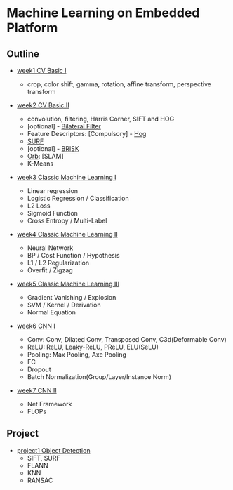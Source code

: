 # Machine Learning on Embedded Platform

## Outline

- [week1 CV Basic Ⅰ](week1)

    - crop, color shift, gamma, rotation, affine transform, perspective transform

- [week2 CV Basic Ⅱ](week2)
    - convolution, filtering, Harris Corner, SIFT and HOG
    - [optional] -  [Bilateral Filter](https://blog.csdn.net/piaoxuezhong/article/details/78302920) 
    - Feature Descriptors: [Compulsory] - [Hog](https://lear.inrialpes.fr/people/triggs/pubs/Dalal-cvpr05.pdf ) 
    - [SURF](https://www.vision.ee.ethz.ch/~surf/eccv06.pdf )
    - [optional] - [BRISK](http://citeseerx.ist.psu.edu/viewdoc/download?doi=10.1.1.371.1343&rep=rep1&type=pdf)
    - [Orb](http://www.willowgarage.com/sites/default/files/orb_final.pdf): [SLAM]
    - K-Means

- [week3 Classic Machine Learning Ⅰ](week3)
    - Linear regression
    - Logistic Regression / Classification
    - L2 Loss
    - Sigmoid Function
    - Cross Entropy / Multi-Label

- [week4 Classic Machine Learning Ⅱ](week4)
    - Neural Network
    - BP / Cost Function / Hypothesis
    - L1 / L2 Regularization
    - Overfit / Zigzag

- [week5 Classic Machine Learning Ⅲ](week5)
    - Gradient Vanishing / Explosion
    - SVM / Kernel / Derivation
    - Normal Equation
 
- [week6 CNN Ⅰ](week6)
    - Conv: Conv, Dilated Conv, Transposed Conv, C3d(Deformable Conv)
    - ReLU: ReLU, Leaky-ReLU, PReLU, ELU(SeLU)
    - Pooling: Max Pooling, Axe Pooling
    - FC
    - Dropout
    - Batch Normalization(Group/Layer/Instance Norm)

- [week7 CNN Ⅱ](week7)
    - Net Framework
    - FLOPs

## Project

- [project1 Object Detection](project_one_object_detection)
    - SIFT, SURF
    - FLANN
    - KNN
    - RANSAC
